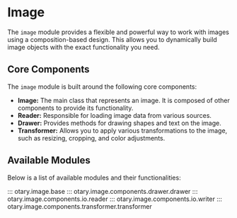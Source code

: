 # Image

The `image` module provides a flexible and powerful way to work with images using a composition-based design. This allows you to dynamically build image objects with the exact functionality you need.

## Core Components

The `image` module is built around the following core components:

- **Image:** The main class that represents an image. It is composed of other components to provide its functionality.
- **Reader:** Responsible for loading image data from various sources.
- **Drawer:** Provides methods for drawing shapes and text on the image.
- **Transformer:** Allows you to apply various transformations to the image, such as resizing, cropping, and color adjustments.

## Available Modules

Below is a list of available modules and their functionalities:

::: otary.image.base
::: otary.image.components.drawer.drawer
::: otary.image.components.io.reader
::: otary.image.components.io.writer
::: otary.image.components.transformer.transformer
